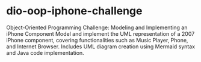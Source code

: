 # dio-oop-iphone-challenge
Object-Oriented Programming Challenge: Modeling and Implementing an iPhone Component Model and implement the UML representation of a 2007 iPhone component, covering functionalities such as Music Player, Phone, and Internet Browser. Includes UML diagram creation using Mermaid syntax and Java code implementation.
